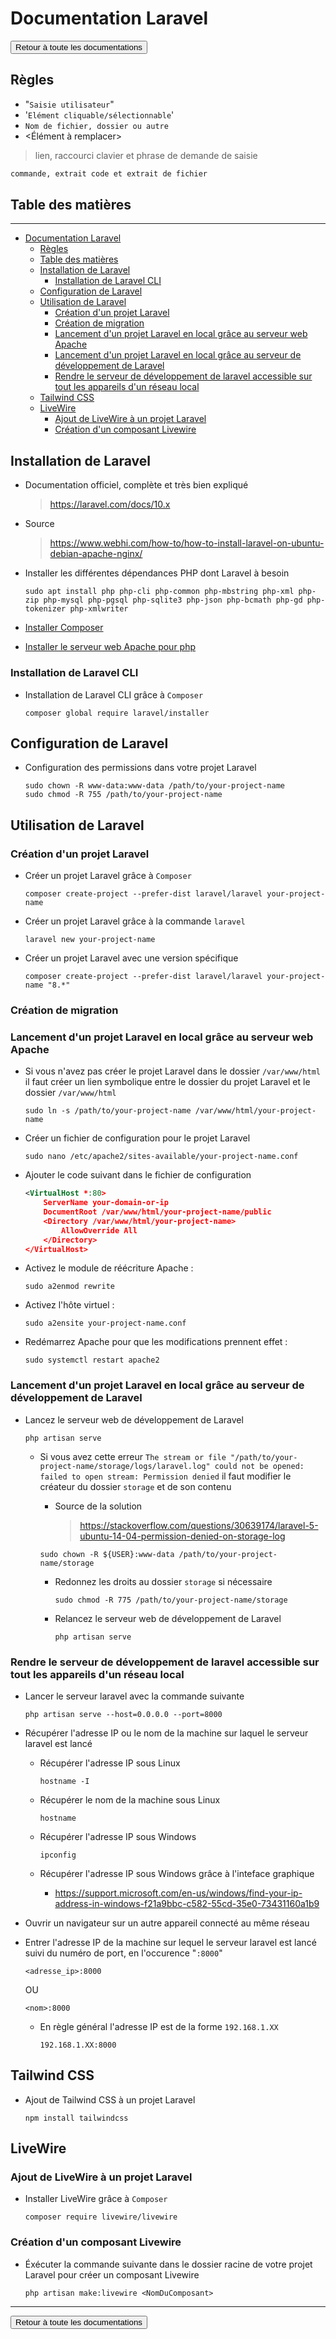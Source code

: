 # Documentation Laravel

<a href="https://florobart.github.io/Documentations/"><button type="button">Retour à toute les documentations</button></a>

## Règles

- "`Saisie utilisateur`"
- '`Elément cliquable/sélectionnable`'
- `Nom de fichier, dossier ou autre`
- <Élément à remplacer>

> lien, raccourci clavier et phrase de demande de saisie

```txt
commande, extrait code et extrait de fichier
```

<div class="page"></div>

## Table des matières

****

- [Documentation Laravel](#documentation-laravel)
  - [Règles](#règles)
  - [Table des matières](#table-des-matières)
  - [Installation de Laravel](#installation-de-laravel)
    - [Installation de Laravel CLI](#installation-de-laravel-cli)
  - [Configuration de Laravel](#configuration-de-laravel)
  - [Utilisation de Laravel](#utilisation-de-laravel)
    - [Création d'un projet Laravel](#création-dun-projet-laravel)
    - [Création de migration](#création-de-migration)
    - [Lancement d'un projet Laravel en local grâce au serveur web Apache](#lancement-dun-projet-laravel-en-local-grâce-au-serveur-web-apache)
    - [Lancement d'un projet Laravel en local grâce au serveur de développement de Laravel](#lancement-dun-projet-laravel-en-local-grâce-au-serveur-de-développement-de-laravel)
    - [Rendre le serveur de développement de laravel accessible sur tout les appareils d'un réseau local](#rendre-le-serveur-de-développement-de-laravel-accessible-sur-tout-les-appareils-dun-réseau-local)
  - [Tailwind CSS](#tailwind-css)
  - [LiveWire](#livewire)
    - [Ajout de LiveWire à un projet Laravel](#ajout-de-livewire-à-un-projet-laravel)
    - [Création d'un composant Livewire](#création-dun-composant-livewire)

<div class="page"></div>

## Installation de Laravel

- Documentation officiel, complète et très bien expliqué
  > <https://laravel.com/docs/10.x>
- Source
  > <https://www.webhi.com/how-to/how-to-install-laravel-on-ubuntu-debian-apache-nginx/>

- Installer les différentes dépendances PHP dont Laravel à besoin

  ```shell
  sudo apt install php php-cli php-common php-mbstring php-xml php-zip php-mysql php-pgsql php-sqlite3 php-json php-bcmath php-gd php-tokenizer php-xmlwriter
  ```

- [Installer Composer](./doc_developpement_web.md#composer)
- [Installer le serveur web Apache pour php](./doc_developpement_web.md#apache)

### Installation de Laravel CLI

- Installation de Laravel CLI grâce à `Composer`

  ```shell
  composer global require laravel/installer
  ```

## Configuration de Laravel

- Configuration des permissions dans votre projet Laravel

  ```shell
  sudo chown -R www-data:www-data /path/to/your-project-name
  sudo chmod -R 755 /path/to/your-project-name
  ```

## Utilisation de Laravel

### Création d'un projet Laravel

- Créer un projet Laravel grâce à `Composer`

  ```shell
  composer create-project --prefer-dist laravel/laravel your-project-name
  ```

- Créer un projet Laravel grâce à la commande `laravel`

  ```shell
  laravel new your-project-name
  ```

- Créer un projet Laravel avec une version spécifique

  ```shell
  composer create-project --prefer-dist laravel/laravel your-project-name "8.*"
  ```

### Création de migration

### Lancement d'un projet Laravel en local grâce au serveur web Apache

- Si vous n'avez pas créer le projet Laravel dans le dossier `/var/www/html` il faut créer un lien symbolique entre le dossier du projet Laravel et le dossier `/var/www/html`

  ```shell
  sudo ln -s /path/to/your-project-name /var/www/html/your-project-name
  ```

- Créer un fichier de configuration pour le projet Laravel

  ```shell
  sudo nano /etc/apache2/sites-available/your-project-name.conf
  ```

- Ajouter le code suivant dans le fichier de configuration

  ```xml
  <VirtualHost *:80>
      ServerName your-domain-or-ip
      DocumentRoot /var/www/html/your-project-name/public
      <Directory /var/www/html/your-project-name>
          AllowOverride All
      </Directory>
  </VirtualHost>
  ```

- Activez le module de réécriture Apache :

  ```shell
  sudo a2enmod rewrite
  ```

- Activez l'hôte virtuel :

  ```shell
  sudo a2ensite your-project-name.conf
  ```

- Redémarrez Apache pour que les modifications prennent effet :

  ```shell
  sudo systemctl restart apache2
  ```

### Lancement d'un projet Laravel en local grâce au serveur de développement de Laravel

- Lancez le serveur web de développement de Laravel

  ```shell
  php artisan serve
  ```

  - Si vous avez cette erreur `The stream or file "/path/to/your-project-name/storage/logs/laravel.log" could not be opened: failed to open stream: Permission denied` il faut modifier le créateur du dossier `storage` et de son contenu
    - Source de la solution
      > <https://stackoverflow.com/questions/30639174/laravel-5-ubuntu-14-04-permission-denied-on-storage-log>

    ```shell
    sudo chown -R ${USER}:www-data /path/to/your-project-name/storage
    ```
  
    - Redonnez les droits au dossier `storage` si nécessaire

      ```shell
      sudo chmod -R 775 /path/to/your-project-name/storage
      ```

    - Relancez le serveur web de développement de Laravel

      ```shell
      php artisan serve
      ```

### Rendre le serveur de développement de laravel accessible sur tout les appareils d'un réseau local

- Lancer le serveur laravel avec la commande suivante

  ```shell
  php artisan serve --host=0.0.0.0 --port=8000
  ```

- Récupérer l'adresse IP ou le nom de la machine sur laquel le serveur laravel est lancé

  - Récupérer l'adresse IP sous Linux

    ```shell
    hostname -I
    ```
  
  - Récupérer le nom de la machine sous Linux

    ```shell
    hostname
    ```

  - Récupérer l'adresse IP sous Windows

    ```shell
    ipconfig
    ```
  
  - Récupérer l'adresse IP sous Windows grâce à l'inteface graphique
    - <https://support.microsoft.com/en-us/windows/find-your-ip-address-in-windows-f21a9bbc-c582-55cd-35e0-73431160a1b9>

- Ouvrir un navigateur sur un autre appareil connecté au même réseau
- Entrer l'adresse IP de la machine sur lequel le serveur laravel est lancé suivi du numéro de port, en l'occurence "`:8000`"

  ```shell
  <adresse_ip>:8000
  ```

  OU

  ```shell
  <nom>:8000
  ```

  - En règle général l'adresse IP est de la forme `192.168.1.XX`

    ```shell
    192.168.1.XX:8000
    ```

## Tailwind CSS

- Ajout de Tailwind CSS à un projet Laravel

  ```shell
  npm install tailwindcss
  ```

## LiveWire

### Ajout de LiveWire à un projet Laravel

- Installer LiveWire grâce à `Composer`

  ```shell
  composer require livewire/livewire
  ```

### Création d'un composant Livewire

- Éxécuter la commande suivante dans le dossier racine de votre projet Laravel pour créer un composant Livewire

  ```shell
  php artisan make:livewire <NomDuComposant>
  ```

****

<a href="https://florobart.github.io/Documentations/"><button type="button">Retour à toute les documentations</button></a>
